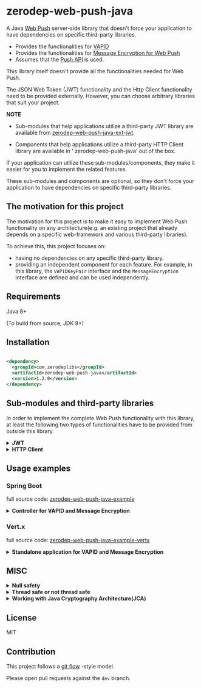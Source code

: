 # zerodep-web-push-java

A Java [Web Push](https://datatracker.ietf.org/doc/html/rfc8030) server-side library that doesn't
force your application to have dependencies on specific third-party libraries.

- Provides the functionalities for [VAPID](https://datatracker.ietf.org/doc/html/rfc8292)
- Provides the functionalities
  for [Message Encryption for Web Push](https://datatracker.ietf.org/doc/html/rfc8291)
- Assumes that the [Push API](https://www.w3.org/TR/push-api/) is used.

This library itself doesn't provide all the functionalities needed for Web Push.

The JSON Web Token (JWT) functionality and the Http Client functionality need to be provided
externally. However, you can choose arbitrary libraries that suit your project.

**NOTE**

- Sub-modules that help applications utilize a third-party JWT library are available
  from [zerodep-web-push-java-ext-jwt](https://github.com/st-user/zerodep-web-push-java-ext-jwt).

- Components that help applications utilize a third-party HTTP Client library are available in '
  zerodep-web-push-java' out of the box.

If your application can utilize these sub-modules/components, they make it easier for you to
implement the related features.

These sub-modules and components are optional, so they don't force your application to have
dependencies on specific third-party libraries.

## The motivation for this project

The motivation for this project is to make it easy to implement Web Push functionality on any
architecture(e.g. an existing project that already depends on a specific web-framework and various
third-party libraries).

To achieve this, this project focuses on:

- having no dependencies on any specific third-party library.
- providing an independent component for each feature. For example, in this library,
  the `VAPIDKeyPair`
  interface and the `MessageEncryption` interface are defined and can be used independently.

## Requirements

Java 8+

(To build from source, JDK 9+)

## Installation

``` xml

<dependency>
  <groupId>com.zerodeplibs</groupId>
  <artifactId>zerodep-web-push-java</artifactId>
  <version>1.2.0</version>
</dependency>

```

## Sub-modules and third-party libraries

In order to implement the complete Web Push functionality with this library, at least the following
two types of functionalities have to be provided from outside this library.

<details>
    <summary><b>JWT</b></summary>

A JWT library is used to generate JSON Web Token (JWT)
for [VAPID](https://datatracker.ietf.org/doc/html/rfc8292).

Sub-modules for this functionality are available
from [zerodep-web-push-java-ext-jwt](https://github.com/st-user/zerodep-web-push-java-ext-jwt).

These sub-modules are optional, so you can also implement such functionality by yourself by using classes and interfaces
in `com.zerodeplibs.webpush.jwt` package.

</details>

<details>
    <summary><b>HTTP Client</b></summary>

Application servers need to send HTTP requests to push services in order to request the delivery of push
messages. Helper components for this functionality are available from
the `com.zerodeplibs.webpush.httpclient` package. Each of these helper components
utilizes a third-party HTTP Client library. Supported libraries are listed below.

- [OkHttp](https://square.github.io/okhttp/)

  Version 4.9.0 or higher. The latest version is recommended.

- [Apache HTTPClient](https://hc.apache.org/httpcomponents-client-5.1.x/)

  Version 5.1 or higher. The latest version is recommended.

- [Eclipse Jetty Client Libraries](https://www.eclipse.org/jetty/documentation/jetty-11/programming-guide/index.html#pg-client)

    - Jetty 9: 9.4.33.v20201020 or higher.
    - Jetty 10: 10.0.0 or higher.
    - Jetty 11: 11.0.0 or higher.

  The latest versions are recommended.

- [Vert.x Web Client](https://vertx.io/docs/vertx-web-client/java/)

    - Vert.x 3: 3.9.2 or higher.
    - Vert.x 4: 4.0.0 or higher.

  The latest versions are recommended.

These components and their dependencies are optional, so you can also implement such functionality by yourself by using classes in `com.zerodeplibs.webpush.httpclient` package.

</details>

## Usage examples

### Spring Boot

full source
code: [zerodep-web-push-java-example](https://github.com/st-user/zerodep-web-push-java-example)

<details>
    <summary><b>Controller for VAPID and Message Encryption</b></summary>

``` java

@SpringBootApplication
@RestController
public class BasicExample {

    @Autowired
    private VAPIDKeyPair vapidKeyPair;

    /**
     * In this example, we read the key pair for VAPID
     * from a PEM formatted file on the file system.
     * <p>
     * You can extract key pairs from various sources.
     * For example, '.der' file(binary content), an octet sequence stored in a database and so on.
     * Please see the javadoc of PrivateKeySources and PublicKeySources.
     */
    @Bean
    public VAPIDKeyPair vaidKeyPair(
        @Value("${private.key.file.path}") String privateKeyFilePath,
        @Value("${public.key.file.path}") String publicKeyFilePath) throws IOException {

        return VAPIDKeyPairs.of(
            PrivateKeySources.ofPEMFile(new File(privateKeyFilePath).toPath()),
            PublicKeySources.ofPEMFile(new File(publicKeyFilePath).toPath())

            /*
             * If you want to implement VAPIDJWTGenerator yourself,
             * the project for its sub-modules is a good example.
             * For more information, please consult the source codes on https://github.com/st-user/zerodep-web-push-java-ext-jwt
             */

            // (privateKey, publicKey) -> new MyOwnVAPIDJWTGenerator(privateKey)
        );
    }

    /**
     * # Step 1.
     * Sends the public key to user agents.
     * <p>
     * The user agents create push subscriptions with this public key.
     */
    @GetMapping("/getPublicKey")
    public byte[] getPublicKey() {
        return vapidKeyPair.extractPublicKeyInUncompressedForm();
    }

    /**
     * # Step 2.
     * Obtains push subscriptions from user agents.
     * <p>
     * The application server(this application) requests the delivery of push messages with these subscriptions.
     */
    @PostMapping("/subscribe")
    public void subscribe(@RequestBody PushSubscription subscription) {
        this.saveSubscriptionToStorage(subscription);
    }

    /**
     * # Step 3.
     * Requests the delivery of push messages.
     * <p>
     * In this example, for simplicity and testability, we implement this feature as an HTTP endpoint.
     * However, in real applications, this feature does not have to be an HTTP endpoint.
     */
    @PostMapping("/sendMessage")
    public ResponseEntity<String> sendMessage(@RequestBody Map<String, String> messages)
        throws IOException {

        String message = messages.getOrDefault("message", "").trim();
        message = message.length() == 0 ? "Default Message." : message;

        OkHttpClient httpClient = new OkHttpClient();
        MessageEncryption messageEncryption = MessageEncryptions.of();

        for (PushSubscription subscription : getSubscriptionsFromStorage()) {

            VAPIDJWTParam vapidjwtParam = VAPIDJWTParam.getBuilder()
                .resourceURLString(subscription.getEndpoint())
                .expiresAfterSeconds((int) TimeUnit.MINUTES.toSeconds(15))
                .subject("mailto:example@example.com")
                .build();

            PushMessage pushMessage = PushMessage.ofUTF8(message);

            // In this example, we send push messages in simple text format.
            // But you can also send them in JSON format as follows:
            //
            // ObjectMapper objectMapper = (Create a new one or get from the DI container.)
            // PushMessage pushMessage = PushMessage.of(objectMapper.writeValueAsBytes(objectForJson));

            EncryptedPushMessage encryptedPushMessage = messageEncryption.encrypt(
                UserAgentMessageEncryptionKeyInfo.from(subscription.getKeys()),
                pushMessage
            );

            Request request = new Request.Builder()
                .url(subscription.getEndpoint())
                .addHeader("Authorization",
                    vapidKeyPair.generateAuthorizationHeaderValue(vapidjwtParam))
                .addHeader("Content-Type", "application/octet-stream")
                .addHeader("Content-Encoding", encryptedPushMessage.contentEncoding())
                .addHeader("TTL", String.valueOf(TTL.hours(1)))
                .addHeader("Urgency", Urgency.low())
                .addHeader("Topic", Topic.ensure("myTopic"))
                // Depending on HTTP Client libraries, you may have to set "Content-Length" manually.
                // .addHeader("Content-Length", String.valueOf(encryptedPushMessage.length()))
                .post(okhttp3.RequestBody.create(encryptedPushMessage.toBytes()))
                .build();

            try (Response response = httpClient.newCall(request).execute()) {
                logger.info(String.format("status code: %d", response.code()));
                // 201 Created : Success!
                // 410 Gone : The subscription is no longer valid.
                // etc...
                // for more information, see the useful link below:
                // [Response from push service - The Web Push Protocol ](https://developers.google.com/web/fundamentals/push-notifications/web-push-protocol)
            }

        }

        return ResponseEntity.ok()
            .header(HttpHeaders.CONTENT_TYPE, MediaType.TEXT_PLAIN_VALUE)
            .body("The message has been processed.");
    }

    private Collection<PushSubscription> getSubscriptionsFromStorage() {
        return this.subscriptionMap.values();
    }

    private void saveSubscriptionToStorage(PushSubscription subscription) {
        this.subscriptionMap.put(subscription.getEndpoint(), subscription);
    }

    private final Logger logger = LoggerFactory.getLogger(BasicExample.class);
    private final Map<String, PushSubscription> subscriptionMap = new HashMap<>();

}

```

</details>

### Vert.x

full source
code: [zerodep-web-push-java-example-vertx](https://github.com/st-user/zerodep-web-push-java-example-vertx)

<details>
    <summary><b>Standalone application for VAPID and Message Encryption</b></summary>

``` java

public class Example {

    /**
     * In this example, we read the key pair for VAPID
     * from a PEM formatted file on the file system.
     * <p>
     * You can extract key pairs from various sources.
     * For example, '.der' file(binary content), an octet sequence stored in a database and so on.
     * Please see the javadoc of PrivateKeySources and PublicKeySources.
     */
    private static VAPIDKeyPair createVAPIDKeyPair(Vertx vertx) throws IOException {
        return VAPIDKeyPairs.of(
            PrivateKeySources.ofPEMFile(new File("./.keys/my-private_pkcs8.pem").toPath()),
            PublicKeySources.ofPEMFile(new File("./.keys/my-pub.pem").toPath()),
            new VertxVAPIDJWTGeneratorFactory(() -> vertx));
    }

    public static void main(String[] args) throws IOException {

        Vertx vertx = Vertx.vertx();
        WebClient client = WebClient.create(vertx);
        Router router = Router.router(vertx);
        router.route().handler(BodyHandler.create());

        VAPIDKeyPair vapidKeyPair = createVAPIDKeyPair(vertx);
        MockSubscriptionStorage mockStorage = new MockSubscriptionStorage();

        /*
         * # Step 1.
         * Sends the public key to user agents.
         *
         * The user agents create push subscriptions with this public key.
         */
        router
            .get("/getPublicKey")
            .handler(ctx ->
                ctx.response()
                    .putHeader("Content-Type", "application/octet-stream")
                    .end(Buffer.buffer(vapidKeyPair.extractPublicKeyInUncompressedForm()))
            );

        /*
         * # Step 2.
         * Obtains push subscriptions from user agents.
         *
         * The application server(this application) requests the delivery of push messages with these subscriptions.
         */
        router
            .post("/subscribe")
            .handler(ctx -> {

                PushSubscription subscription =
                    ctx.getBodyAsJson().mapTo(PushSubscription.class);
                mockStorage.saveSubscriptionToStorage(subscription);

                ctx.response().end();
            });

        /*
         * # Step 3.
         * Requests the delivery of push messages.
         *
         * In this example, for simplicity and testability, we implement this feature as an HTTP endpoint.
         * However, in real applications, this feature does not have to be an HTTP endpoint.
         */
        router
            .post("/sendMessage")
            .handler(ctx -> {

                String message = ctx.getBodyAsJson().getString("message");
                vertx.getOrCreateContext().put("messageToSend", new SampleMessageData(message));

                ExamplePushMessageDeliveryRequestProcessor processor =
                    new ExamplePushMessageDeliveryRequestProcessor(
                        vertx,
                        client,
                        vapidKeyPair,
                        mockStorage.getSubscriptionsFromStorage()
                    );
                processor.start();

                ctx.response()
                    .putHeader("Content-Type", "text/plain")
                    .end("Started sending notifications.");
            });

        router.route("/*").handler(StaticHandler.create());

        vertx.createHttpServer().requestHandler(router).listen(8080, res -> {
            System.out.println("Vert.x HTTP server started.");
        });
    }

    /**
     * Sends HTTP requests to push services to request the delivery of push messages.
     * <p>
     * This class utilizes:
     * <ul>
     * <li>{@link Vertx#executeBlocking(Handler, Handler)} for the JWT creation and the message encryption.</li>
     * <li>{@link WebClient} for sending HTTP request asynchronously.</li>
     * </ul>
     */
    static class ExamplePushMessageDeliveryRequestProcessor {

        private final Vertx vertx;
        private final WebClient client;
        private final VAPIDKeyPair vapidKeyPair;
        private final List<PushSubscription> targetSubscriptions;

        private final int requestIntervalMillis;
        private final int connectionTimeoutMillis;

        ExamplePushMessageDeliveryRequestProcessor(
            Vertx vertx,
            WebClient client,
            VAPIDKeyPair vapidKeyPair,
            Collection<PushSubscription> targetSubscriptions) {

            this.vertx = vertx;
            this.client = client;
            this.vapidKeyPair = vapidKeyPair;
            this.targetSubscriptions = targetSubscriptions.stream().collect(Collectors.toList());
            this.requestIntervalMillis = 100;
            this.connectionTimeoutMillis = 10_000;
        }

        void start() {
            startInternal(0);
        }

        private void startInternal(int currentIndex) {

            PushSubscription subscription = targetSubscriptions.get(currentIndex);
            SampleMessageData messageData = vertx.getOrCreateContext().get("messageToSend");

            vertx.executeBlocking(promise -> {

                // In some circumstances, the JWT creation and the message encryption
                // may be considered "blocking" operations.
                //
                // On the author's environment, the JWT creation takes about 0.7ms
                // and the message encryption takes about 1.7ms.
                //
                // reference: https://vertx.io/docs/vertx-core/java/#golden_rule

                VAPIDJWTParam vapidjwtParam = VAPIDJWTParam.getBuilder()
                    .resourceURLString(subscription.getEndpoint())
                    .expiresAfterSeconds((int) TimeUnit.MINUTES.toSeconds(15))
                    .subject("mailto:example@example.com")
                    .build();
                String jwt = vapidKeyPair.generateAuthorizationHeaderValue(vapidjwtParam);

                MessageEncryption messageEncryption = MessageEncryptions.of();
                EncryptedPushMessage encryptedPushMessage = messageEncryption.encrypt(
                    UserAgentMessageEncryptionKeyInfo.from(subscription.getKeys()),
                    // In this example, we send push messages in simple text format.
                    // But you can also send them in JSON format.
                    PushMessage.ofUTF8(messageData.getMessage())
                );


                promise.complete(new JWTAndMessage(jwt, encryptedPushMessage));

            }, res -> {

                JWTAndMessage jwtAndMessage = (JWTAndMessage) res.result();
                EncryptedPushMessage encryptedPushMessage = jwtAndMessage.encryptedPushMessage;

                client
                    .postAbs(subscription.getEndpoint())
                    .timeout(connectionTimeoutMillis)
                    .putHeader("Authorization", jwtAndMessage.jwt)
                    .putHeader("Content-Type", "application/octet-stream")
                    .putHeader("Content-Encoding", encryptedPushMessage.contentEncoding())
                    .putHeader("TTL", String.valueOf(TTL.hours(1)))
                    .putHeader("Urgency", Urgency.normal())
                    .putHeader("Topic", Topic.ensure("myTopic"))
                    .sendBuffer(Buffer.buffer(encryptedPushMessage.toBytes()),
                        httpResponseAsyncResult -> {

                            HttpResponse<Buffer> result = httpResponseAsyncResult.result();
                            System.out.println(
                                String.format("status code: %d", result.statusCode()));
                            // 201 Created : Success!
                            // 410 Gone : The subscription is no longer valid.
                            // etc...
                            // for more information, see the useful link below:
                            // [Response from push service - The Web Push Protocol ](https://developers.google.com/web/fundamentals/push-notifications/web-push-protocol)

                        });

            });

            if (currentIndex == targetSubscriptions.size() - 1) {
                return;
            }

            // In order to avoid wasting bandwidth,
            // we send HTTP requests at some intervals.
            vertx.setTimer(requestIntervalMillis, id -> startInternal(currentIndex + 1));
        }

        private static class JWTAndMessage {

            final String jwt;
            final EncryptedPushMessage encryptedPushMessage;

            JWTAndMessage(String jwt, EncryptedPushMessage encryptedPushMessage) {
                this.jwt = jwt;
                this.encryptedPushMessage = encryptedPushMessage;
            }
        }
    }

    ... Omitted for simplicity.
}

```

</details>

## MISC

<details>
    <summary><b>Null safety</b></summary>

The public methods and constructors of this library do not accept `null`s and do not return `null`s.
They throw an `Exception` when a null reference is passed. Some methods
return `java.util.Optional.empty()` when they need to indicate that the value does not exist.

The exceptions are:

- `com.zerodeplibs.webpush.PushSubscription.java`(the server-side representation for
  a [push subscription](https://www.w3.org/TR/push-api/#push-subscription)).
- The methods of runtime exceptions and checked exceptions thrown by some methods and constructors.
  For example, their `getCause()` can return null.

</details>


<details>
    <summary><b>Thread safe or not thread safe</b></summary>

The methods listed below can be called from multiple threads at the same time (thread safe).
However, the others should **NOT** be considered thread-safe.

**Thread safe**

- The static utility methods(e.g. `com.zerodeplibs.webpush.header.Topic#ensure`).
- The methods of instances that meet the conditions for thread safety described in their javadoc(
  e.g. an instance of `com.zerodeplibs.webpush.VAPIDKeyPair.java`).

</details>

<details>
    <summary><b>Working with Java Cryptography Architecture(JCA)</b></summary>

This library
uses [the Java Cryptography Architecture (JCA)](https://docs.oracle.com/javase/8/docs/technotes/guides/security/crypto/CryptoSpec.html)
API for cryptographic operations. The algorithms used by this library are listed below.

``` java
java.security.SecureRandom
java.security.KeyFactory.getInstance("EC") 
java.security.KeyPairGenerator.getInstance("EC") // curve: secp256r1
javax.crypto.KeyAgreement.getInstance("ECDH")
javax.crypto.Mac.getInstance("HmacSHA256") 
javax.crypto.Cipher.getInstance("AES/GCM/NoPadding")
```

By default, the providers shipped with the JDK will be used(e.g. `SunEC` and `SunJCE`).

Of course, any provider that supports these algorithms is available(
e.g. [Bouncy Castle](https://bouncycastle.org/)). This is because 'zerodep-web-push-java' has no dependencies
on any specific provider.

</details>

## License

MIT

## Contribution

This project follows a [git flow](https://nvie.com/posts/a-successful-git-branching-model/) -style
model.

Please open pull requests against the `dev` branch.

